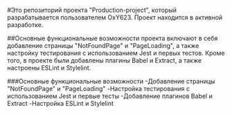 #Это репозиторий проекта "Production-project", 
который разрабатывается пользователем OxY623. Проект находится в активной разработке.

##Основные функциональные возможности проекта включают в себя добавление страницы "NotFoundPage" 
и "PageLoading", а также настройку тестирования с использованием Jest и первых тестов. 
Кроме того, в проекте были добавлены плагины Babel и Extract, а также настроены ESLint и Stylelint.

###Основные функциональные возможности
-Добавление страницы "NotFoundPage" и "PageLoading"
-Настройка тестирования с использованием Jest и первые тесты
-Добавление плагинов Babel и Extract
-Настройка ESLint и Stylelint
